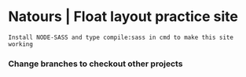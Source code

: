 # Natours | Float layout practice site

```
Install NODE-SASS and type compile:sass in cmd to make this site working
```

### Change branches to checkout other projects
